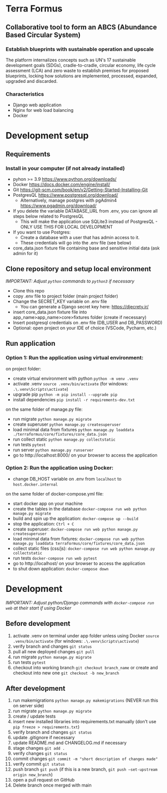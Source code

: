 # Terra Formus
## Collaborative tool to form an ABCS (Abundance Based Circular System)

### Establish blueprints with sustainable operation and upscale

The platform internalizes concepts such as UN's 17 sustainable development goals (SDGs), cradle-to-cradle, 
circular economy, life cycle assessment (LCA) and zero waste to establish premises for proposed blueprints, locking how 
solutions are implemented, processed, expanded, upgraded and discarded.

### Characteristics
- Django web application
- Nginx for web load balancing
- Docker

# Development setup
## Requirements
### Install in your computer (if not already installed)
- pyhon >= 3.9 https://www.python.org/downloads/
- Docker https://docs.docker.com/engine/install/
- Git https://git-scm.com/book/en/v2/Getting-Started-Installing-Git
- PostgresQL https://www.postgresql.org/download/
  - Alternatively, manage postgres with pgAdmin4 https://www.pgadmin.org/download/
- If you delete the variable DATABASE_URL from .env, you can ignore all steps below related to PostgresQL
    - This will make the application use SQLite3 instead of PostgresQL - ONLY USE THIS FOR LOCAL DEVELOPMENT
- If you want to use Postgres:
  - Create a database with a user that has admin access to it.
  - These credentials will go into the .env file (see below)
- core_data.json fixture file containing base and sensitive initial data (ask admin for it)

## Clone repository and setup local environment
*IMPORTANT: Adjust `python` commands to `python3` if necessary*
- Clone this repo
- copy .env file to project folder (main project folder)
- Change the SECRET_KEY variable on .env file
  - You can generate a Django secret key here: https://djecrety.ir/
- insert core_data.json fixture file into app_name>app_name>core>fixtures folder (create if necessary)
- Insert postgresql credentials on .env file (DB_USER and DB_PASSWORD)
- Optional: open project on your IDE of choice (VSCode, Pycharm, etc.)

## Run application
### Option 1: Run the application using virtual environment:
on project folder:

- create virtual environment with python `python -m venv .venv`
- activate .venv `source .venv/bin/activate` (for windows: `.\.venv\Scripts\activate`)
- upgrade pip `python -m pip install --upgrade pip`
- install dependencies `pip install -r requirements-dev.txt`

on the same folder of manage.py file:

- run migrate `python manage.py migrate`
- create superuser `python manage.py createsuperuser`
- load minimal data from fixtures `python manage.py loaddata ./terraformus/core/fixtures/core_data.json`
- run collect static `python manage.py collectstatic`
- run tests `pytest`
- run server `python manage.py runserver`
- go to http://localhost:8000/ on your browser to access the application

### Option 2: Run the application using Docker:
- change DB_HOST variable on .env from `localhost` to `host.docker.internal`

on the same folder of docker-compose.yml file:

- start docker app on your machine
- create the tables in the database `docker-compose run web python manage.py migrate`
- build and spin up the application: `docker-compose up --build`
- stop the application: `Ctrl + C`
- create superuser: `docker-compose run web python manage.py createsuperuser`
- load minimal data from fixtures: `docker-compose run web python manage.py loaddata terraformus/core/fixtures/core_data.json`
- collect static files (css/js): `docker-compose run web python manage.py collectstatic`
- run tests `docker-compose run web pytest`
- go to http://localhost/ on your browser to access the application
- to shut down application: `docker-compose down`

# Development
*IMPORTANT: Adjust python/Django commands with `docker-compose run web` at their start if using Docker*

## Before development
1. activate .venv on terminal under app folder unless using Docker `source .venv/bin/activate` (for windows: `.\.venv\Scripts\activate`)
2. verify branch and changes `git status`
3. pull all new deployed changes `git pull`
4. run migrate `python manage.py migrate`
5. run tests `pytest`
6. checkout into working branch `git checkout branch_name` or create and checkout into new one `git checkout -b new_branch`

## After development
1. run makemigrations `python manage.py makemigrations` (NEVER run this on server side)
2. run migrate `python manage.py migrate`
3. create / update tests
4. insert new installed libraries into requirements.txt manually (don't use `pip freeze > requirements.txt`)
5. verify branch and changes `git status`
6. update .gitignore if necessary
7. update README.md and CHANGELOG.md if necessary
8. stage changes `git add .`
9. verify changes `git status`
10. commit changes `git commit -m "short description of changes made"`
11. verify commit `git status`
12. push branch `git push` (if this is a new branch, `git push –set-upstream origin new_branch`)
13. open a pull request on GitHub
14. Delete branch once merged with main
